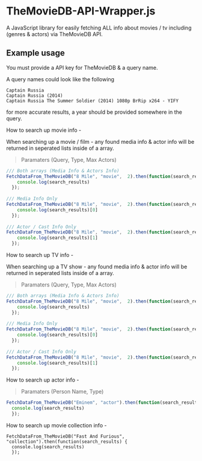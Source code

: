 # TheMovieDB-API-Wrapper.js
A JavaScript library for easily fetching ALL info about movies / tv including (genres & actors) via TheMovieDB API. 


## Example usage

You must provide a API key for TheMovieDB & a query name. 

A query names could look like the following 

   
    Captain Russia
    Captain Russia (2014)
    Captain Russia The Summer Soldier (2014) 1080p BrRip x264 - YIFY
    
for more accurate results, a year should be provided somewhere in the query. 


How to search up movie info - 

When searching up a movie / film - any found media info & actor info  will be returned in seperated lists inside of a array. 


> Paramaters (Query, Type, Max Actors)


```js
/// Both arrays (Media Info & Actors Info)
FetchDataFrom_TheMovieDB("8 Mile", "movie",  2).then(function(search_results) {
    console.log(search_results)
  });
  
/// Media Info Only
FetchDataFrom_TheMovieDB("8 Mile", "movie",  2).then(function(search_results) {
    console.log(search_results)[0]
  });  
  
/// Actor / Cast Info Only
FetchDataFrom_TheMovieDB("8 Mile", "movie",  2).then(function(search_results) {
    console.log(search_results)[1]
  });    
```



How to search up TV info - 



When searching up a TV show - any found media info & actor info will be returned in seperated lists inside of a array. 


> Paramaters (Query, Type, Max Actors)


```js
/// Both arrays (Media Info & Actors Info)
FetchDataFrom_TheMovieDB("8 Mile", "movie",  2).then(function(search_results) {
    console.log(search_results)
  });
  
/// Media Info Only
FetchDataFrom_TheMovieDB("8 Mile", "movie",  2).then(function(search_results) {
    console.log(search_results)[0]
  });  
  
/// Actor / Cast Info Only
FetchDataFrom_TheMovieDB("8 Mile", "movie",  2).then(function(search_results) {
    console.log(search_results)[1]
  });    
```



How to search up actor info -


> Paramaters (Person Name, Type)

```js
FetchDataFrom_TheMovieDB("Eminem", "actor").then(function(search_results) {
  console.log(search_results)
  });
```




How to search up movie collection info - 



```
FetchDataFrom_TheMovieDB("Fast And Furious", "collection").then(function(search_results) {
  console.log(search_results)
  });
```
